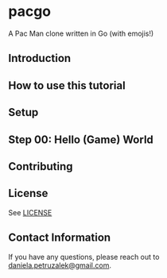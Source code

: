 # pacgo

A Pac Man clone written in Go (with emojis!)

## Introduction

## How to use this tutorial

## Setup

## Step 00: Hello (Game) World

## Contributing

## License

See [LICENSE](LICENSE)

## Contact Information

If you have any questions, please reach out to [daniela.petruzalek@gmail.com](mailto:daniela.petruzalek@gmail.com).